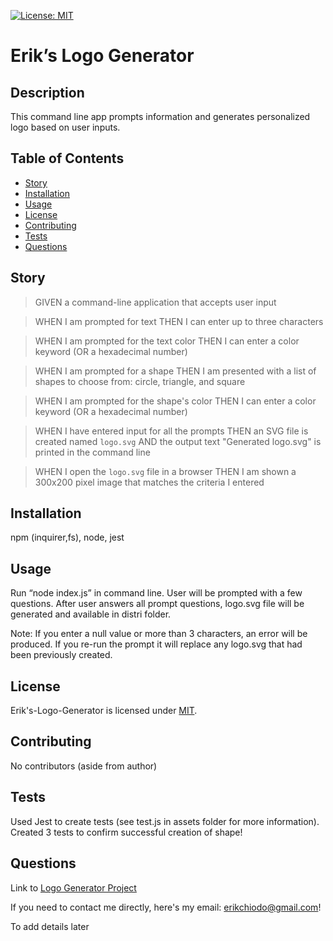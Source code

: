[![License: MIT](https://img.shields.io/badge/License-MIT-blue.svg)](https://opensource.org/licenses/mit)

# Erik’s Logo Generator

## Description

This command line app prompts information and generates personalized logo based on user inputs.

## Table of Contents

- [Story](#story)
- [Installation](#installation)
- [Usage](#usage)
- [License](#license)
- [Contributing](#contributing)
- [Tests](#tests)
- [Questions](#questions)

## Story

> GIVEN a command-line application that accepts user input

> WHEN I am prompted for text
> THEN I can enter up to three characters

> WHEN I am prompted for the text color
> THEN I can enter a color keyword (OR a hexadecimal number)

> WHEN I am prompted for a shape
> THEN I am presented with a list of shapes to choose from: circle, triangle, and square

> WHEN I am prompted for the shape's color
> THEN I can enter a color keyword (OR a hexadecimal number)

> WHEN I have entered input for all the prompts
> THEN an SVG file is created named `logo.svg`
> AND the output text "Generated logo.svg" is printed in the command line

> WHEN I open the `logo.svg` file in a browser
> THEN I am shown a 300x200 pixel image that matches the criteria I entered

## Installation

npm (inquirer,fs), node, jest

## Usage

Run “node index.js” in command line. User will be prompted with a few questions. After user answers all prompt questions, logo.svg file will be generated and available in distri folder.

Note: If you enter a null value or more than 3 characters, an error will be produced. If you re-run the prompt it will replace any logo.svg that had been previously created.

## License

Erik's-Logo-Generator is licensed under [MIT](https://opensource.org/licenses/mit).

## Contributing

No contributors (aside from author)

## Tests

Used Jest to create tests (see test.js in assets folder for more information). Created 3 tests to confirm successful creation of shape!

## Questions

Link to [Logo Generator Project](https://github.com/erikchiodo/eriks-logo-generator)

If you need to contact me directly, here's my email: erikchiodo@gmail.com!

To add details later

